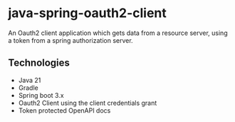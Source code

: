 # java-spring-oauth2-client
An Oauth2 client application which gets data from a resource server, using a token from a 
spring authorization server.

## Technologies
- Java 21
- Gradle
- Spring boot 3.x
- Oauth2 Client using the client credentials grant
- Token protected OpenAPI docs
